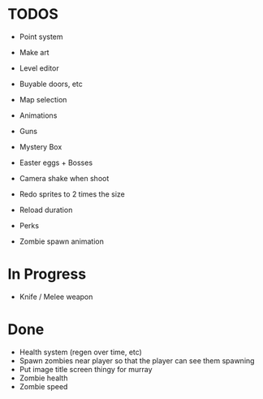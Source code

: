 # TODOS
- Point system
- Make art
- Level editor
- Buyable doors, etc
- Map selection
- Animations
- Guns
- Mystery Box
- Easter eggs + Bosses
- Camera shake when shoot
- Redo sprites to 2 times the size
- Reload duration
- Perks

- Zombie spawn animation

# In Progress
- Knife / Melee weapon

# Done
- Health system (regen over time, etc)
- Spawn zombies near player so that the player can see them spawning
- Put image title screen thingy for murray
- Zombie health
- Zombie speed
